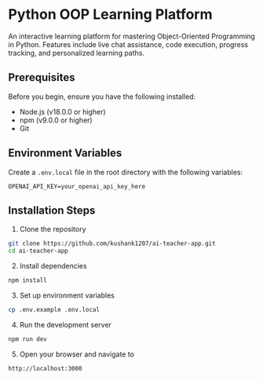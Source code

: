 # Python OOP Learning Platform

An interactive learning platform for mastering Object-Oriented Programming in Python. Features include live chat assistance, code execution, progress tracking, and personalized learning paths.

## Prerequisites

Before you begin, ensure you have the following installed:
- Node.js (v18.0.0 or higher)
- npm (v9.0.0 or higher)
- Git

## Environment Variables

Create a `.env.local` file in the root directory with the following variables:

```env
OPENAI_API_KEY=your_openai_api_key_here
```

## Installation Steps

1. Clone the repository
```bash
git clone https://github.com/kushank1207/ai-teacher-app.git
cd ai-teacher-app
```

2. Install dependencies
```bash
npm install
```

3. Set up environment variables
```bash
cp .env.example .env.local
```

4. Run the development server
```bash
npm run dev
```

5. Open your browser and navigate to
```
http://localhost:3000
```